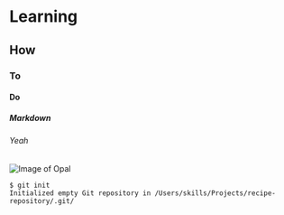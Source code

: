 # Learning
## How
### To
#### Do
##### Markdown
###### Yeah

![Image of Opal](https://static.wikia.nocookie.net/steven-universe/images/a/a3/Opal5thRegenRemastered.png/revision/latest?cb=20200726224306)

```
$ git init
Initialized empty Git repository in /Users/skills/Projects/recipe-repository/.git/
```
